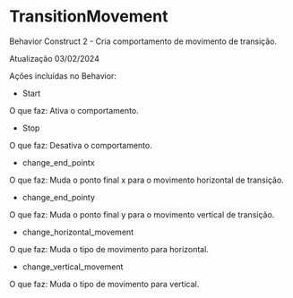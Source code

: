 # TransitionMovement
Behavior Construct 2 - Cria comportamento de movimento de transição.

Atualização 03/02/2024

Ações incluídas no Behavior:

- Start

O que faz: Ativa o comportamento.

- Stop

O que faz: Desativa o comportamento.

- change_end_pointx

O que faz: Muda o ponto final x para o movimento horizontal de transição.

- change_end_pointy
  
O que faz: Muda o ponto final y para o movimento vertical de transição.

- change_horizontal_movement

O que faz: Muda o tipo de movimento para horizontal.

- change_vertical_movement

O que faz: Muda o tipo de movimento para vertical.

